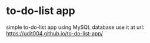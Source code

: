 # to-do-list app
simple to-do-list app using MySQL database
use it at url: https://udit004.github.io/to-do-list-app/

